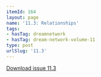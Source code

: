 ```yaml
---
itemId: 164
layout: page
name: '11.3: Relationships'
tags:
- hasTag: dreamnetwork
- hasTag: dream-network-volume-11
type: post
urlSlug: '11.3'
---
```

<a href="files/pdfs/Volume_11/11.3-Dream-Network_Volume-11_No-3.pdf" download="">Download issue 11.3</a>
